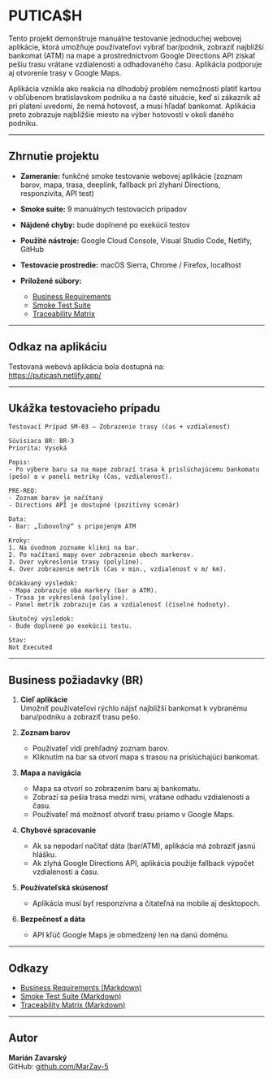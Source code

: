 # PUTICA$H

Tento projekt demonštruje manuálne testovanie jednoduchej webovej aplikácie, ktorá umožňuje používateľovi vybrať bar/podnik, zobraziť najbližší bankomat (ATM) na mape a prostredníctvom Google Directions API získať pešiu trasu vrátane vzdialenosti a odhadovaného času. Aplikácia podporuje aj otvorenie trasy v Google Maps.

Aplikácia vznikla ako reakcia na dlhodobý problém nemožnosti platiť kartou v obľúbenom bratislavskom podniku a na časté situácie, keď si zákazník až pri platení uvedomí, že nemá hotovosť, a musí hľadať bankomat. Aplikácia preto zobrazuje najbližšie miesto na výber hotovosti v okolí daného podniku.

---

## Zhrnutie projektu

- **Zameranie:** funkčné smoke testovanie webovej aplikácie (zoznam barov, mapa, trasa, deeplink, fallback pri zlyhaní Directions, responzivita, API test)

- **Smoke suite:** 9 manuálnych testovacích prípadov

- **Nájdené chyby:** bude doplnené po exekúcii testov

- **Použité nástroje:** Google Cloud Console, Visual Studio Code, Netlify, GitHub

- **Testovacie prostredie:** macOS Sierra, Chrome / Firefox, localhost

- **Priložené súbory:**
  - [Business Requirements](./business_requirements_list.md)
  - [Smoke Test Suite](./smoke_test_suite.md)
  - [Traceability Matrix](./traceability_matrix.md)

---

## Odkaz na aplikáciu

Testovaná webová aplikácia bola dostupná na:  
https://puticash.netlify.app/

---

## Ukážka testovacieho prípadu

```plaintext
Testovací Prípad SM-03 – Zobrazenie trasy (čas + vzdialenosť)

Súvisiaca BR: BR-3  
Priorita: Vysoká  

Popis:
- Po výbere baru sa na mape zobrazí trasa k prislúchajúcemu bankomatu (pešo) a v paneli metriky (čas, vzdialenosť).

PRE-REQ: 
- Zoznam barov je načítaný
- Directions API je dostupné (pozitívny scenár)

Data:  
- Bar: „ľubovoľný“ s pripojeným ATM

Kroky:
1. Na úvodnom zozname klikni na bar.
2. Po načítaní mapy over zobrazenie oboch markerov.
3. Over vykreslenie trasy (polyline).
4. Over zobrazenie metrík (čas v min., vzdialenosť v m/ km).

Očakávaný výsledok:
- Mapa zobrazuje oba markery (bar a ATM).
- Trasa je vykreslená (polyline).
- Panel metrík zobrazuje čas a vzdialenosť (číselné hodnoty).

Skutočný výsledok:
- Bude doplnené po exekúcii testu.

Stav:
Not Executed
```

---

## Business požiadavky (BR)

1. **Cieľ aplikácie**  
   Umožniť používateľovi rýchlo nájsť najbližší bankomat k vybranému baru/podniku a zobraziť trasu pešo.

2. **Zoznam barov**  
   - Používateľ vidí prehľadný zoznam barov.  
   - Kliknutím na bar sa otvorí mapa s trasou na prislúchajúci bankomat.

3. **Mapa a navigácia**  
   - Mapa sa otvorí so zobrazením baru aj bankomatu.  
   - Zobrazí sa pešia trasa medzi nimi, vrátane odhadu vzdialenosti a času.  
   - Používateľ má možnosť otvoriť trasu priamo v Google Maps.

4. **Chybové spracovanie**  
   - Ak sa nepodarí načítať dáta (bar/ATM), aplikácia má zobraziť jasnú hlášku.  
   - Ak zlyhá Google Directions API, aplikácia použije fallback výpočet vzdialenosti a času.

5. **Používateľská skúsenosť**  
   - Aplikácia musí byť responzívna a čitateľná na mobile aj desktopoch.  

6. **Bezpečnosť a dáta**  
   - API kľúč Google Maps je obmedzený len na danú doménu.  
   


---

## Odkazy

- [Business Requirements (Markdown)](./business_requirements_list.md)
- [Smoke Test Suite (Markdown)](./smoke_test_suite.md)
- [Traceability Matrix (Markdown)](./traceability_matrix.md)

---

## Autor

**Marián Zavarský**  
GitHub: [github.com/MarZav-5](https://github.com/MarZav-5)

